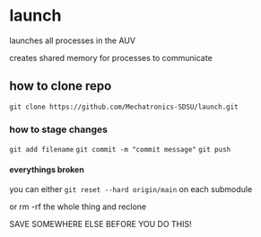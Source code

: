 # launch

launches all processes in the AUV

creates shared memory for processes to communicate


## how to clone repo
`git clone https://github.com/Mechatronics-SDSU/launch.git`


### how to stage changes
`git add filename`
`git commit -m "commit message"`
`git push`

#### everythings broken

you can either 
`git reset --hard origin/main`
on each submodule

or rm -rf the whole thing and reclone

SAVE SOMEWHERE ELSE BEFORE YOU DO THIS!


